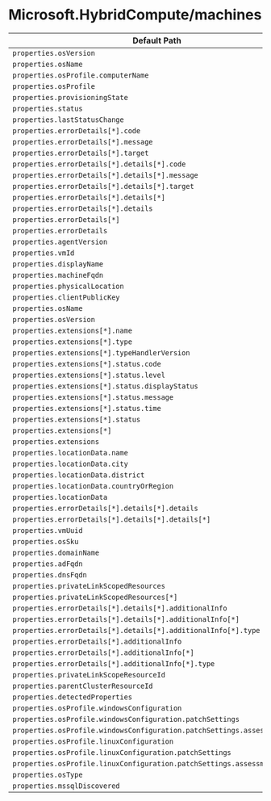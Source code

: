 # Microsoft.HybridCompute/machines

| Default Path | Alias |
|---|---|
| `properties.osVersion` | `Microsoft.HybridCompute/imageSKU` |
| `properties.osName` | `Microsoft.HybridCompute/imageOffer` |
| `properties.osProfile.computerName` | `Microsoft.HybridCompute/machines/osProfile.computerName` |
| `properties.osProfile` | `Microsoft.HybridCompute/machines/osProfile` |
| `properties.provisioningState` | `Microsoft.HybridCompute/machines/provisioningState` |
| `properties.status` | `Microsoft.HybridCompute/machines/status` |
| `properties.lastStatusChange` | `Microsoft.HybridCompute/machines/lastStatusChange` |
| `properties.errorDetails[*].code` | `Microsoft.HybridCompute/machines/errorDetails[*].code` |
| `properties.errorDetails[*].message` | `Microsoft.HybridCompute/machines/errorDetails[*].message` |
| `properties.errorDetails[*].target` | `Microsoft.HybridCompute/machines/errorDetails[*].target` |
| `properties.errorDetails[*].details[*].code` | `Microsoft.HybridCompute/machines/errorDetails[*].details[*].code` |
| `properties.errorDetails[*].details[*].message` | `Microsoft.HybridCompute/machines/errorDetails[*].details[*].message` |
| `properties.errorDetails[*].details[*].target` | `Microsoft.HybridCompute/machines/errorDetails[*].details[*].target` |
| `properties.errorDetails[*].details[*]` | `Microsoft.HybridCompute/machines/errorDetails[*].details[*]` |
| `properties.errorDetails[*].details` | `Microsoft.HybridCompute/machines/errorDetails[*].details` |
| `properties.errorDetails[*]` | `Microsoft.HybridCompute/machines/errorDetails[*]` |
| `properties.errorDetails` | `Microsoft.HybridCompute/machines/errorDetails` |
| `properties.agentVersion` | `Microsoft.HybridCompute/machines/agentVersion` |
| `properties.vmId` | `Microsoft.HybridCompute/machines/vmId` |
| `properties.displayName` | `Microsoft.HybridCompute/machines/displayName` |
| `properties.machineFqdn` | `Microsoft.HybridCompute/machines/machineFqdn` |
| `properties.physicalLocation` | `Microsoft.HybridCompute/machines/physicalLocation` |
| `properties.clientPublicKey` | `Microsoft.HybridCompute/machines/clientPublicKey` |
| `properties.osName` | `Microsoft.HybridCompute/machines/osName` |
| `properties.osVersion` | `Microsoft.HybridCompute/machines/osVersion` |
| `properties.extensions[*].name` | `Microsoft.HybridCompute/machines/extensions[*].name` |
| `properties.extensions[*].type` | `Microsoft.HybridCompute/machines/extensions[*].type` |
| `properties.extensions[*].typeHandlerVersion` | `Microsoft.HybridCompute/machines/extensions[*].typeHandlerVersion` |
| `properties.extensions[*].status.code` | `Microsoft.HybridCompute/machines/extensions[*].status.code` |
| `properties.extensions[*].status.level` | `Microsoft.HybridCompute/machines/extensions[*].status.level` |
| `properties.extensions[*].status.displayStatus` | `Microsoft.HybridCompute/machines/extensions[*].status.displayStatus` |
| `properties.extensions[*].status.message` | `Microsoft.HybridCompute/machines/extensions[*].status.message` |
| `properties.extensions[*].status.time` | `Microsoft.HybridCompute/machines/extensions[*].status.time` |
| `properties.extensions[*].status` | `Microsoft.HybridCompute/machines/extensions[*].status` |
| `properties.extensions[*]` | `Microsoft.HybridCompute/machines/extensions[*]` |
| `properties.extensions` | `Microsoft.HybridCompute/machines/extensions` |
| `properties.locationData.name` | `Microsoft.HybridCompute/machines/locationData.name` |
| `properties.locationData.city` | `Microsoft.HybridCompute/machines/locationData.city` |
| `properties.locationData.district` | `Microsoft.HybridCompute/machines/locationData.district` |
| `properties.locationData.countryOrRegion` | `Microsoft.HybridCompute/machines/locationData.countryOrRegion` |
| `properties.locationData` | `Microsoft.HybridCompute/machines/locationData` |
| `properties.errorDetails[*].details[*].details` | `Microsoft.HybridCompute/machines/errorDetails[*].details[*].details` |
| `properties.errorDetails[*].details[*].details[*]` | `Microsoft.HybridCompute/machines/errorDetails[*].details[*].details[*]` |
| `properties.vmUuid` | `Microsoft.HybridCompute/machines/vmUuid` |
| `properties.osSku` | `Microsoft.HybridCompute/machines/osSku` |
| `properties.domainName` | `Microsoft.HybridCompute/machines/domainName` |
| `properties.adFqdn` | `Microsoft.HybridCompute/machines/adFqdn` |
| `properties.dnsFqdn` | `Microsoft.HybridCompute/machines/dnsFqdn` |
| `properties.privateLinkScopedResources` | `Microsoft.HybridCompute/machines/privateLinkScopedResources` |
| `properties.privateLinkScopedResources[*]` | `Microsoft.HybridCompute/machines/privateLinkScopedResources[*]` |
| `properties.errorDetails[*].details[*].additionalInfo` | `Microsoft.HybridCompute/machines/errorDetails[*].details[*].additionalInfo` |
| `properties.errorDetails[*].details[*].additionalInfo[*]` | `Microsoft.HybridCompute/machines/errorDetails[*].details[*].additionalInfo[*]` |
| `properties.errorDetails[*].details[*].additionalInfo[*].type` | `Microsoft.HybridCompute/machines/errorDetails[*].details[*].additionalInfo[*].type` |
| `properties.errorDetails[*].additionalInfo` | `Microsoft.HybridCompute/machines/errorDetails[*].additionalInfo` |
| `properties.errorDetails[*].additionalInfo[*]` | `Microsoft.HybridCompute/machines/errorDetails[*].additionalInfo[*]` |
| `properties.errorDetails[*].additionalInfo[*].type` | `Microsoft.HybridCompute/machines/errorDetails[*].additionalInfo[*].type` |
| `properties.privateLinkScopeResourceId` | `Microsoft.HybridCompute/machines/privateLinkScopeResourceId` |
| `properties.parentClusterResourceId` | `Microsoft.HybridCompute/machines/parentClusterResourceId` |
| `properties.detectedProperties` | `Microsoft.HybridCompute/machines/detectedProperties` |
| `properties.osProfile.windowsConfiguration` | `Microsoft.HybridCompute/machines/osProfile.windowsConfiguration` |
| `properties.osProfile.windowsConfiguration.patchSettings` | `Microsoft.HybridCompute/machines/osProfile.windowsConfiguration.patchSettings` |
| `properties.osProfile.windowsConfiguration.patchSettings.assessmentMode` | `Microsoft.HybridCompute/machines/osProfile.windowsConfiguration.patchSettings.assessmentMode` |
| `properties.osProfile.linuxConfiguration` | `Microsoft.HybridCompute/machines/osProfile.linuxConfiguration` |
| `properties.osProfile.linuxConfiguration.patchSettings` | `Microsoft.HybridCompute/machines/osProfile.linuxConfiguration.patchSettings` |
| `properties.osProfile.linuxConfiguration.patchSettings.assessmentMode` | `Microsoft.HybridCompute/machines/osProfile.linuxConfiguration.patchSettings.assessmentMode` |
| `properties.osType` | `Microsoft.HybridCompute/machines/osType` |
| `properties.mssqlDiscovered` | `Microsoft.HybridCompute/machines/mssqlDiscovered` |

